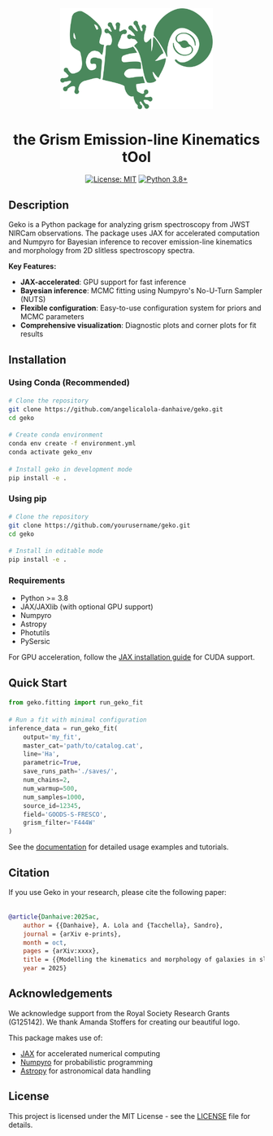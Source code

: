 <div align="center">
  <img src="doc/_static/geko_logo.png" alt="Geko Logo" width="300"/>

  # the **G**rism **E**mission-line **K**inematics t**O**ol

  [![License: MIT](https://img.shields.io/badge/License-MIT-blue.svg)](https://opensource.org/licenses/MIT)
  [![Python 3.8+](https://img.shields.io/badge/python-3.8+-blue.svg)](https://www.python.org/downloads/)

</div>

## Description

Geko is a Python package for analyzing grism spectroscopy from JWST NIRCam observations. The package uses JAX for accelerated computation and Numpyro for Bayesian inference to recover emission-line kinematics and morphology from 2D slitless spectroscopy spectra.

**Key Features:**
- **JAX-accelerated**: GPU support for fast inference
- **Bayesian inference**: MCMC fitting using Numpyro's No-U-Turn Sampler (NUTS)
- **Flexible configuration**: Easy-to-use configuration system for priors and MCMC parameters
- **Comprehensive visualization**: Diagnostic plots and corner plots for fit results

## Installation

### Using Conda (Recommended)

```bash
# Clone the repository
git clone https://github.com/angelicalola-danhaive/geko.git
cd geko

# Create conda environment
conda env create -f environment.yml
conda activate geko_env

# Install geko in development mode
pip install -e .
```

### Using pip

```bash
# Clone the repository
git clone https://github.com/yourusername/geko.git
cd geko

# Install in editable mode
pip install -e .
```

### Requirements

- Python >= 3.8
- JAX/JAXlib (with optional GPU support)
- Numpyro
- Astropy
- Photutils
- PySersic

For GPU acceleration, follow the [JAX installation guide](https://jax.readthedocs.io/en/latest/installation.html) for CUDA support.

## Quick Start

```python
from geko.fitting import run_geko_fit

# Run a fit with minimal configuration
inference_data = run_geko_fit(
    output='my_fit',
    master_cat='path/to/catalog.cat',
    line='Ha',
    parametric=True,
    save_runs_path='./saves/',
    num_chains=2,
    num_warmup=500,
    num_samples=1000,
    source_id=12345,
    field='GOODS-S-FRESCO',
    grism_filter='F444W'
)
```

See the [documentation](https://astro-geko.readthedocs.io) for detailed usage examples and tutorials.

## Citation

If you use Geko in your research, please cite the following paper:

```bibtex

@article{Danhaive:2025ac,
	author = {{Danhaive}, A. Lola and {Tacchella}, Sandro},
	journal = {arXiv e-prints},
	month = oct,
	pages = {arXiv:xxxx},
	title = {{Modelling the kinematics and morphology of galaxies in slitless spectroscopy  with _geko_}},
	year = 2025}
```

## Acknowledgements

We acknowledge support from the Royal Society Research Grants (G125142). We thank Amanda Stoffers for creating our beautiful logo. 

This package makes use of:
- [JAX](https://github.com/google/jax) for accelerated numerical computing
- [Numpyro](https://github.com/pyro-ppl/numpyro) for probabilistic programming
- [Astropy](https://www.astropy.org/) for astronomical data handling

## License

This project is licensed under the MIT License - see the [LICENSE](LICENSE) file for details.
